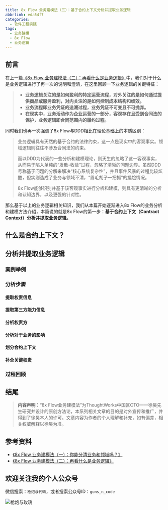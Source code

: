 ```yaml
---
title: 8x Flow 业务建模法（三）：基于合约上下文分析并提取业务逻辑
abbrlink: eda54f7
categories:
  - 软件工程实践
tags:
  - 业务建模
  - 8x Flow
  - 业务逻辑
---
```


## 前言

在上一篇[《8x Flow 业务建模法（二）：再看什么是业务逻辑》](/posts/a7c771dd/)中，我们对于什么是业务逻辑进行了再一次的说明和澄清，在这里回顾一下业务逻辑的关键特征：

> - **业务逻辑关注的是如何盈利的特定运营流程，对外关注的是如何通过提供商品或服务盈利，对内关注的是如何控制成本结构和绩效。**
> - **业务流程即业务凭证的追溯过程，业务凭证不可变且不可抛弃。**
> - **在现实中，业务活动作为企业运营的一部分，客观存在且受到合同法的保护，业务逻辑即合同范围内的履约过程。**

同时我们也再一次强调了8x Flow与DDD相比在理论基础上的本质区别：

> 业务逻辑具有天然的基于合约的法律约束，这一点是现实中的​客观事实。领域逻辑则往往不涉及合同法的约束。
> 
> 而以DDD为代表的一些分析和建模理论，则天生的忽略了这一客观事实，从而易于陷入单纯的“发散-收敛”过程，忽略了清晰的问题边界。虽然DDD号称基于问题的分解来解决“核心系统复杂性”，并且事件风暴的过程比较炫酷，但实则造成了业务与领域不清，“眉毛胡子一把抓”的尴尬情况。
> 
> 8x Flow能够识别并基于该客观事实进行分析和建模，则具有更清晰的分析和认知边界​，以及更强的针对性。

那么基于以上的业务逻辑相关知识，我们从本篇开始逐渐进入8x Flow的业务分析和建模方法介绍，本篇说的就是8x Flow的第一步：**基于合约上下文（Contract Context）分析并提取业务逻辑。**

<!-- more -->

## 什么是合约上下文？

## 分析并提取业务逻辑

### 案例举例

### 分析步骤

#### 提取权责信息

#### 提取第三方能力信息

#### 分析权责方

#### 分析对于业务的影响

#### 划分合约上下文

#### 补全关键权责

### 过程回顾

## 结尾

> **内容声明：**“8x Flow业务建模法”为ThoughtWorks中国区CTO——徐昊先生研究并设计的原创方法论，本系列相关文章的目的是对外宣传和推广，并得到了徐昊本人的许可。文章内容为作者的个人理解和补充，如有偏差，相关权威解释以徐昊为准。

## 参考资料

- [《8x Flow 业务建模法（一）：你能分清业务和领域吗？》](/posts/2932e594/)
- [《8x Flow 业务建模法（二）：再看什么是业务逻辑》](/posts/a7c771dd/)

## 欢迎关注我的个人公众号

微信搜索：`枪炮与代码`，或者搜索公众号ID：`guns_n_code`

![枪炮与玫瑰](https://huhao-dev.oss-cn-beijing.aliyuncs.com/2020-01-20-wechat.png)